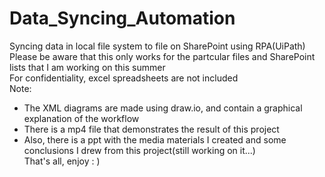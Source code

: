# Data_Syncing_Automation  
Syncing data in local file system to file on SharePoint using RPA(UiPath)  
Please be aware that this only works for the partcular files and SharePoint lists that I am working on this summer  
For confidentiality, excel spreadsheets are not included  
Note:  
* The XML diagrams are made using draw.io, and contain a graphical explanation of the workflow
* There is a mp4 file that demonstrates the result of this project
* Also, there is a ppt with the media materials I created and some conclusions I drew from this project(still working on it...)  
That's all, enjoy : )   
